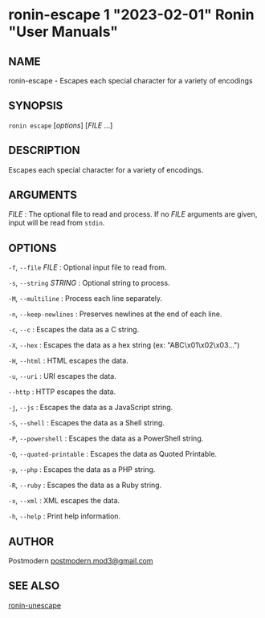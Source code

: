 # ronin-escape 1 "2023-02-01" Ronin "User Manuals"

## NAME

ronin-escape - Escapes each special character for a variety of encodings

## SYNOPSIS

`ronin escape` [*options*] [*FILE* ...]

## DESCRIPTION

Escapes each special character for a variety of encodings.

## ARGUMENTS

*FILE*
: The optional file to read and process. If no *FILE* arguments are given,
  input will be read from `stdin`.

## OPTIONS

`-f`, `--file` *FILE*
: Optional input file to read from.

`-s`, `--string` *STRING*
: Optional string to process.

`-M`, `--multiline`
: Process each line separately.

`-n`, `--keep-newlines`
: Preserves newlines at the end of each line.

`-c`, `--c`
: Escapes the data as a C string.

`-X`, `--hex`
: Escapes the data as a hex string (ex: "ABC\x01\x02\x03...")

`-H`, `--html`
: HTML escapes the data.

`-u`, `--uri`
: URI escapes the data.

`--http`
: HTTP escapes the data.

`-j`, `--js`
: Escapes the data as a JavaScript string.

`-S`, `--shell`
: Escapes the data as a Shell string.

`-P`, `--powershell`
: Escapes the data as a PowerShell string.

`-Q`, `--quoted-printable`
: Escapes the data as Quoted Printable.

`-p`, `--php`
: Escapes the data as a PHP string.

`-R`, `--ruby`
: Escapes the data as a Ruby string.

`-x`, `--xml`
: XML escapes the data.

`-h`, `--help`
: Print help information.

## AUTHOR

Postmodern <postmodern.mod3@gmail.com>

## SEE ALSO

[ronin-unescape](ronin-unescape.1.md)
